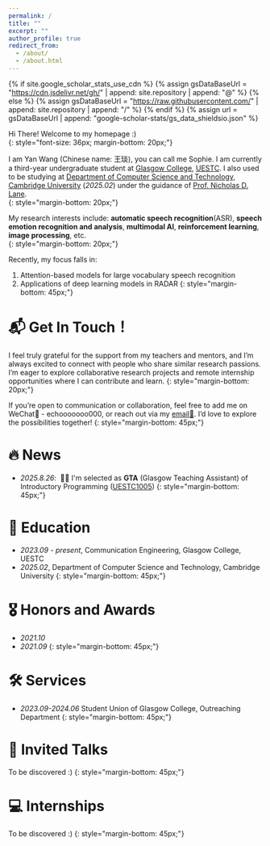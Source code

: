 ```yaml
---
permalink: /
title: ""
excerpt: ""
author_profile: true
redirect_from: 
  - /about/
  - /about.html
---
```


{% if site.google_scholar_stats_use_cdn %}
{% assign gsDataBaseUrl = "https://cdn.jsdelivr.net/gh/" | append: site.repository | append: "@" %}
{% else %}
{% assign gsDataBaseUrl = "https://raw.githubusercontent.com/" | append: site.repository | append: "/" %}
{% endif %}
{% assign url = gsDataBaseUrl | append: "google-scholar-stats/gs_data_shieldsio.json" %}

<span class='anchor' id='about-me'></span>


Hi There! Welcome to my homepage :)  
{: style="font-size: 36px; margin-bottom: 20px;"}

I am Yan Wang (Chinese name: 王琰), you can call me Sophie. I am currently a third-year undergraduate student at [Glasgow College](https://www.gla.uestc.edu.cn/english/Home.htm), [UESTC](https://en.uestc.edu.cn/). I also used to be studying at [Department of Computer Science and Technology](https://www.cst.cam.ac.uk/), [Cambridge University](https://www.cam.ac.uk/) (*2025.02*) under the guidance of [Prof. Nicholas D. Lane](https://www.cst.cam.ac.uk/people/ndl32).  
{: style="margin-bottom: 20px;"}

My research interests include: **automatic speech recognition**(ASR), **speech emotion recognition and analysis**, **multimodal AI**, **reinforcement learning**, **image processing**, etc.  
{: style="margin-bottom: 20px;"}

Recently, my focus falls in:
1. Attention-based models for large vocabulary speech recognition
2. Applications of deep learning models in RADAR
{: style="margin-bottom: 45px;"}


# 📬 Get In Touch！
I feel truly grateful for the support from my teachers and mentors, and I’m always excited to connect with people who share similar research passions. I’m eager to explore collaborative research projects and remote internship opportunities where I can contribute and learn.
{: style="margin-bottom: 20px;"}

If you’re open to communication or collaboration, feel free to add me on WeChat💬 - echooooooo000, or reach out via my [email📮](sophieeew777@gmail.com). I’d love to explore the possibilities together!
{: style="margin-bottom: 45px;"}


# 🔥 News
- *2025.8.26*: &nbsp;🎉🎉 I'm selected as **GTA** (Glasgow Teaching Assistant) of Introductory Programming ([UESTC1005](https://www.gla.ac.uk/coursecatalogue/course/?code=UESTC1005))
{: style="margin-bottom: 45px;"}


# 📖 Education
- *2023.09 - present*, Communication Engineering, Glasgow College, UESTC
- *2025.02*, Department of Computer Science and Technology, Cambridge University
{: style="margin-bottom: 45px;"}
  

# 🎖 Honors and Awards
- *2021.10* 
- *2021.09*
{: style="margin-bottom: 45px;"}
   

# 🛠 Services
- *2023.09-2024.06* Student Union of Glasgow College, Outreaching Department
{: style="margin-bottom: 45px;"}


# 💬 Invited Talks
To be discovered :)
{: style="margin-bottom: 45px;"}


# 💻 Internships
To be discovered :)
{: style="margin-bottom: 45px;"}
